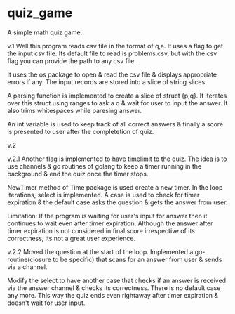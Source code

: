 # quiz_game
A simple math quiz game. 

v.1
Well this program reads csv file in the format of q,a. It uses a flag to get the input csv file. Its default file to read is problems.csv, but with the csv flag you can provide the path to any csv file.

It uses the os package to open & read the csv file & displays appropriate errors if any. The input records are stored into a slice of string slices. 

A parsing function is implemented to create a slice of struct {p,q}. It iterates over this struct using ranges to ask a q & wait for user to input the answer. It also trims whitespaces while paresing answer.

An int variable is used to keep track of all correct answers & finally a score is presented to user after the completetion of quiz.

v.2

v.2.1
Another flag is implemented to have timelimit to the quiz. The idea is to use channels & go routines of golang to keep a timer running in the background & end the quiz once the timer stops.

NewTimer method of Time package is used create a new timer. In the loop iterations, select is implemented. A case is used to check for timer expiration & the default case asks the question & gets the answer from user. 

Limitation: If the program is waiting for user's input for answer then it continues to wait even after timer expiration. Although the answer after timer expiration is not considered in final score irrespective of its correctness, its not a great user experience.

v.2.2
Moved the question at the start of the loop. Implemented a go-routine(closure to be specific) that scans for an answer from user & sends via a channel.

Modify the select to have another case that checks if an answer is received via the answer channel & checks its correctness. There is no default case any more.
This way the quiz ends even rightaway after timer expiration & doesn't wait for user input.
